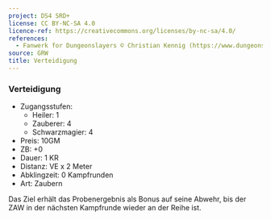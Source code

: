 ```yaml
---
project: DS4 SRD+
license: CC BY-NC-SA 4.0
licence-ref: https://creativecommons.org/licenses/by-nc-sa/4.0/
references: 
  - Fanwerk for Dungeonslayers © Christian Kennig (https://www.dungeonslayers.net/)
source: GRW
title: Verteidigung
---
```


### Verteidigung

- Zugangsstufen:
  - Heiler: 1
  - Zauberer: 4
  - Schwarzmagier: 4
- Preis: 10GM
- ZB: +0
- Dauer: 1 KR
- Distanz: VE x 2 Meter
- Abklingzeit: 0 Kampfrunden
- Art: Zaubern

Das Ziel erhält das Probenergebnis als Bonus auf seine Abwehr, bis der ZAW in der nächsten Kampfrunde wieder an der Reihe ist.

